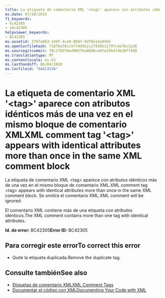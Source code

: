 ```yaml
---
title: La etiqueta de comentario XML '<tag>' aparece con atributos idénticos más de una vez en el mismo bloque de comentario XML
ms.date: 07/20/2015
f1_keywords:
- bc42305
- vbc42305
helpviewer_keywords:
- BC42305
ms.assetid: 3707a863-149f-4ce8-858f-9d78e14ad5b6
ms.openlocfilehash: f18fba76cc5f74d5b2c27958b11797c4e76c2a36
ms.sourcegitcommit: f8c270376ed905f6a8896ce0fe25b4f4b38ff498
ms.translationtype: MT
ms.contentlocale: es-ES
ms.lasthandoff: 06/04/2020
ms.locfileid: "84413536"
---
```

# <a name="xml-comment-tag-tag-appears-with-identical-attributes-more-than-once-in-the-same-xml-comment-block"></a><span data-ttu-id="a352e-102">La etiqueta de comentario XML '\<tag>' aparece con atributos idénticos más de una vez en el mismo bloque de comentario XML</span><span class="sxs-lookup"><span data-stu-id="a352e-102">XML comment tag '\<tag>' appears with identical attributes more than once in the same XML comment block</span></span>
<span data-ttu-id="a352e-103">La etiqueta de comentario XML \<tag> aparece con atributos idénticos más de una vez en el mismo bloque de comentario XML.</span><span class="sxs-lookup"><span data-stu-id="a352e-103">XML comment tag \<tag> appears with identical attributes more than once in the same XML comment block.</span></span> <span data-ttu-id="a352e-104">Se omitirá el comentario XML.</span><span class="sxs-lookup"><span data-stu-id="a352e-104">XML comment will be ignored.</span></span>  
  
 <span data-ttu-id="a352e-105">El comentario XML contiene más de una etiqueta con atributos idénticos.</span><span class="sxs-lookup"><span data-stu-id="a352e-105">The XML comment contains more than one tag with identical attributes.</span></span>  
  
 <span data-ttu-id="a352e-106">**Id. de error:** BC42305</span><span class="sxs-lookup"><span data-stu-id="a352e-106">**Error ID:** BC42305</span></span>  
  
## <a name="to-correct-this-error"></a><span data-ttu-id="a352e-107">Para corregir este error</span><span class="sxs-lookup"><span data-stu-id="a352e-107">To correct this error</span></span>  
  
- <span data-ttu-id="a352e-108">Quite la etiqueta duplicada.</span><span class="sxs-lookup"><span data-stu-id="a352e-108">Remove the duplicate tag.</span></span>  
  
## <a name="see-also"></a><span data-ttu-id="a352e-109">Consulte también</span><span class="sxs-lookup"><span data-stu-id="a352e-109">See also</span></span>

- [<span data-ttu-id="a352e-110">Etiquetas de comentario XML</span><span class="sxs-lookup"><span data-stu-id="a352e-110">XML Comment Tags</span></span>](../language-reference/xmldoc/index.md)
- [<span data-ttu-id="a352e-111">Documentar el código con XML</span><span class="sxs-lookup"><span data-stu-id="a352e-111">Documenting Your Code with XML</span></span>](../programming-guide/program-structure/documenting-your-code-with-xml.md)
